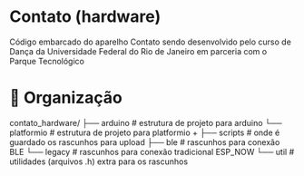 # Contato (hardware)
Código embarcado do aparelho Contato sendo desenvolvido pelo curso de Dança da Universidade Federal do Rio de Janeiro em parceria com o Parque Tecnológico

# 📁 Organização 
contato_hardware/
├── arduino # estrutura de projeto para arduino
└── platformio # estrutura de projeto para platformio +
    ├── scripts # onde é guardado os rascunhos para upload
      ├── ble # rascunhos para conexão BLE
      └── legacy # rascunhos para conexão tradicional ESP_NOW
    └── util # utilidades (arquivos .h) extra para os rascunhos
